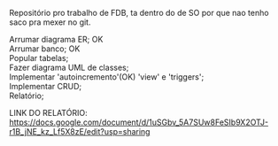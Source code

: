 
Repositório pro trabalho de FDB, ta dentro do de SO por que nao tenho saco pra mexer no git.

Arrumar diagrama ER;  OK  
Arrumar banco;        OK  
Popular tabelas;  
Fazer diagrama UML de classes;  
Implementar 'autoincremento'(OK) 'view' e 'triggers';  
Implementar CRUD;  
Relatório;  
  
LINK DO RELATÓRIO: https://docs.google.com/document/d/1uSGbv_5A7SUw8FeSIb9X2OTJ-r1B_jNE_kz_Lf5X8zE/edit?usp=sharing
